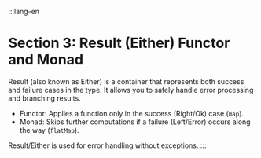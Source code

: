 :::lang-en
# Section 3: Result (Either) Functor and Monad

Result (also known as Either) is a container that represents both success and failure cases in the type. It allows you to safely handle error processing and branching results.

- Functor: Applies a function only in the success (Right/Ok) case (`map`).
- Monad: Skips further computations if a failure (Left/Error) occurs along the way (`flatMap`).

Result/Either is used for error handling without exceptions.
:::